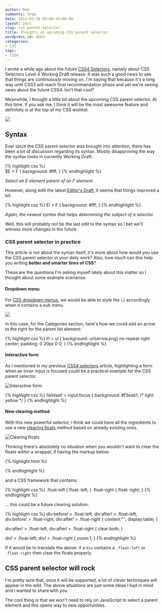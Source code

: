 ```yaml
---
author: Red
comments: true
date: 2012-05-28 05:00:45+00:00
layout: post
slug: css-parent-selector
title: Thoughts on upcoming CSS parent selector
wordpress_id: 4664
categories:
- CSS
tags:
- CSS4
---
```


I wrote a while ago about the future [CSS4 Selectors](http://www.red-team-design.com/meet-the-css4-selectors), namely about CSS Selectors Level 4 Working Draft release. It was such a good news to see that things are continuously moving on. I'm saying that because it's a long way until CSS3 will reach final recommendation phase and yet we're seeing news about the future CSS4. Isn't that cool? 

Meanwhile, I thought a little bit about the upcoming CSS parent selector. At this time, if you ask me, I think it will be the most awesome feature and definitely is at the top of my CSS wishlist.

![](http://www.red-team-design.com/wp-content/uploads/2012/05/css-parent-selector.png)

<!-- more -->

## Syntax

Ever since the CSS parent selector was brought into attention, there has been a lot of discussion regarding its syntax. Mostly disapproving the way the syntax looks in currently Working Draft:    

{% highlight css %}   
$E > F {
    background: #fff;
}
{% endhighlight %}     


_Select an E element parent of an F element._

However, along with the latest [Editor's Draft](http://dev.w3.org/csswg/selectors4/#subject), it seems that things improved a bit:

{% highlight css %}
E! > F {
    background: #fff;
}
{% endhighlight %}

_Again, the newest syntax that helps determining the subject of a selector._

Well, this will probably not be the last edit to the syntax so I bet we'll witness more changes in the future.

### CSS parent selector in practice

This article is not about the syntax itself, it's more about how would you use the CSS parent selector in your daily work? Also, how much can this help you writing **better and smarter lines of CSS**? 

These are the questions I'm asking myself lately about this matter so I thought about some example scenarios:

#### Dropdown menu

For [CSS dropdown menus](http://www.red-team-design.com/css3-animated-dropdown-menu), we would be able to style the `li` accordingly when it contains a sub menu.

![](http://www.red-team-design.com/wp-content/uploads/2012/05/css-dropdown.png)

In this case, for the Categories section, here's how we could add an arrow to the right for the parent list element:
    
{% highlight css %}
li! > ul {
  background: url(arrow.png) no-repeat right center;
  padding: 0 20px 0 0;
}
{% endhighlight %}

#### Interactive form

As I mentioned in my previous [CSS4 selectors](http://www.red-team-design.com/meet-the-css4-selectors) article, highlighting a form when an inner input is focused could be a practical example for the CSS parent selector.

![Interactive form](http://www.red-team-design.com/wp-content/uploads/2011/12/css4-selectors-fieldset.png)


{% highlight css %}
fieldset! > input:focus {
  background: #f3eab1; /* light yellow */
}
{% endhighlight %}

#### New clearing method

With this new powerful selector, I think we could have all the ingredients to use a new [clearing floats](http://www.red-team-design.com/clearing-floats-nowadays) method based on already existing ones.

![Clearing floats](http://www.red-team-design.com/wp-content/uploads/2011/08/clearing-floats.png)

Thinking there's absolutely no situation when you wouldn't want to clear the floats within a wrapper, if having the markup below:
    
{% highlight html %}
<div>
  <div class="float-left"></div>
  <div class="float-right"></div>
</div>
{% endhighlight %}

and a CSS framework that contains:


{% highlight css %}
.float-left {
  float: left;
}
.float-right {
  float: right;
}
{% endhighlight %}

... this could be a future clearing solution:

{% highlight css %}
div:before! > .float-left, div:after! > .float-left,
div:before! > .float-right, div:after! > .float-right {
  content:"";
  display:table;
}

div:after! > .float-left,
div:after! > .float-right {
  clear:both;
}

div! > .float-left,
div! > .float-right {
  zoom:1;
}
{% endhighlight %}

If it would be to translate the above: if a `div` contains a `.float-left` or `.float-right` then clear the floats properly.

## CSS parent selector will rock

I'm pretty sure that, once it will be supported, a lot of clever techniques will appear in the wild. The above situations are just some ideas I had in mind and I wanted to share with you. 

The cool thing is that we won't need to rely on JavaScript to select a parent element and this opens way to new opportunities.